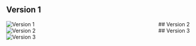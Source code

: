 
## Version 1
<img src="https://scotentsd.github.io/Example%201/Reach%20international%20customers%20online%20-%20original%20version.png" style="min-width: 80%" alt="Version 1">
## Version 2
<img src="https://scotentsd.github.io/Example%201/Reach%20international%20customers%20online%20-%20v2.png" style="min-width: 80%" alt="Version 2">
## Version 3
<img src="https://scotentsd.github.io/Example%201/Reach%20international%20customers%20online%20-%20v5.png" style="min-width: 80%" alt="Version 3">
